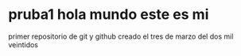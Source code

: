 # pruba1 hola mundo este es mi
 primer repositorio de git y github
creado el tres de marzo del dos mil veintidos


